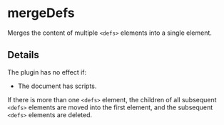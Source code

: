 # mergeDefs

Merges the content of multiple `<defs>` elements into a single element.

## Details

The plugin has no effect if:

- The document has scripts.

If there is more than one `<defs>` element, the children of all subsequent `<defs>` elements are moved into the first element, and the subsequent `<defs>` elements are deleted.
